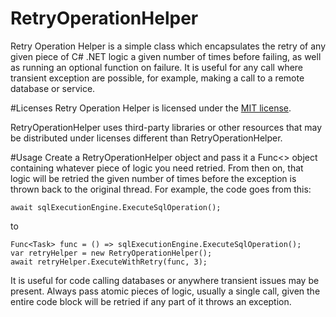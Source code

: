 # RetryOperationHelper
Retry Operation Helper is a simple class which encapsulates the retry of any given piece of C# .NET logic a given number of times before failing, as well as running an optional function on failure. It is useful for any call where transient exception are possible, for example, making a call to a remote database or service.

#Licenses
Retry Operation Helper is licensed under the [MIT license](LICENSE.TXT).

RetryOperationHelper uses third-party libraries or other resources that may be 
distributed under licenses different than RetryOperationHelper. 

#Usage
Create a RetryOperationHelper object and pass it a Func<> object containing whatever piece of logic you need retried. From then on, that logic will be retried the given number of times before the exception is thrown back to the original thread.  For example, the code goes from this: 

````
await sqlExecutionEngine.ExecuteSqlOperation();
````
to 

````
Func<Task> func = () => sqlExecutionEngine.ExecuteSqlOperation();
var retryHelper = new RetryOperationHelper(); 
await retryHelper.ExecuteWithRetry(func, 3); 
````

It is useful for code calling databases or anywhere transient issues may be present. Always pass atomic pieces of logic, usually a single call, given the entire code block will be retried if any part of it throws an exception. 